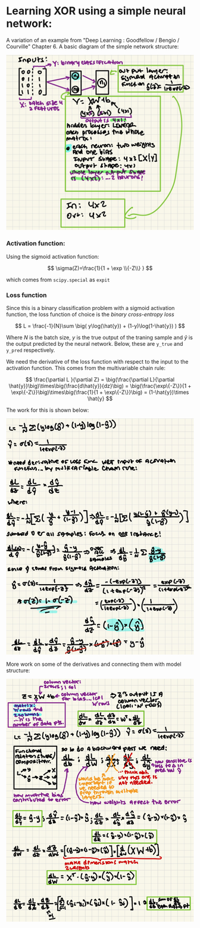 # Learning XOR using a simple neural network:

A variation of an example from "Deep Learning : Goodfellow / Bengio / Courville" Chapter 6.  A basic diagram of the simple network structure:

![Basic Network Structure](readme_images/network_structure.jpeg)

### Activation function:

Using the sigmoid activation function:

$$
\sigma(Z)=\frac{1}{1 + \exp \\{-Z\\} }
$$

which comes from `scipy.special` as `expit`






### Loss function

Since this is a  binary classification problem with a sigmoid activation function, the loss function of choice is the *binary cross-entropy loss*

$$
L = \frac{-1}{N}\sum \big( y\log(\hat{y}) + (1-y)\log(1-\hat{y})   )
$$

Where $N$ is the batch size, $y$ is the true output of the traning sample and $\hat{y}$ is the output predicted by the neural network.  Below, these are `y_true` and `y_pred` respectively.

We need the derivative of the loss function with respect to the input to the activation function.  This comes from the multivariable chain rule:

$$
\frac{\partial L }{\partial Z} = \big(\frac{\partial L}{\partial \hat{y}}\big)\times\big(\frac{d\hat{y}}{dz}\big) = 
\big(\frac{\exp\{-Z\}}{1 + \exp\{-Z\}}\big)\times\big(\frac{1}{1 + \exp\{-Z\}}\big) = (1-\hat{y})\times \hat{y}
$$

The work for this is shown below:

![Derivative Work](readme_images/derivative_work.jpg)

More work on some of the derivatives and connecting them with model structure:

![More Derivative Work](readme_images/derivative_work_2.jpg)